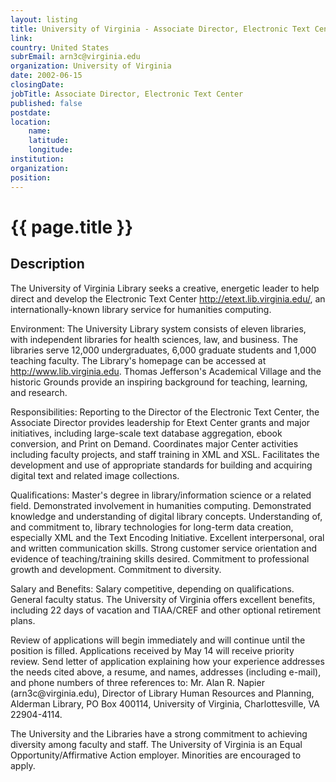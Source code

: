 ```yaml
---
layout: listing
title: University of Virginia - Associate Director, Electronic Text Center
link:
country: United States
subrEmail: arn3c@virginia.edu
organization: University of Virginia 
date: 2002-06-15
closingDate: 
jobTitle: Associate Director, Electronic Text Center
published: false
postdate:
location:
    name: 
    latitude: 
    longitude: 
institution: 
organization: 
position: 
--- 
```



# {{ page.title }}

## Description


<p>The University of Virginia Library seeks a creative, energetic leader to help direct and develop the Electronic Text Center <a href="http://etext.lib.virginia.edu/">http://etext.lib.virginia.edu/</a>, an internationally-known library service for humanities computing.</p>

<p>Environment: The University Library system consists of eleven libraries, with independent libraries for health sciences, law, and business. The libraries serve 12,000 undergraduates, 6,000 graduate students and 1,000 teaching faculty. The Library's homepage can be accessed at <a href="http://www.lib.virginia.edu"> http://www.lib.virginia.edu</a>.  Thomas Jefferson's Academical Village and the historic Grounds provide an inspiring background for teaching, learning, and research.</p>

<p>Responsibilities: Reporting to the Director of the Electronic Text Center, the Associate Director provides leadership for Etext Center grants and major initiatives, including large-scale text database aggregation, ebook conversion, and Print on Demand. Coordinates major Center activities including faculty projects, and staff training in XML and XSL.  Facilitates the development and use of appropriate standards for building and acquiring digital text and related image collections.</p>

<p>Qualifications: Master's degree in library/information science or a related field. Demonstrated involvement in humanities computing. Demonstrated knowledge and understanding of digital library concepts. Understanding of, and commitment to, library technologies for long-term data creation, especially XML and the Text Encoding Initiative. Excellent interpersonal, oral and written communication skills. Strong customer service orientation and evidence of teaching/training skills desired. Commitment to professional growth and development. Commitment to diversity.</p>

<p>Salary and Benefits: Salary competitive, depending on qualifications. General faculty status. The University of Virginia offers excellent benefits, including 22 days of vacation and TIAA/CREF and other optional retirement plans.</p>

<p>Review of applications will begin immediately and will continue until the position is filled. Applications received by May 14 will receive priority review. Send letter of application explaining how your experience addresses the needs cited above, a resume, and names, addresses (including e-mail), and phone numbers of three references to: Mr. Alan R. Napier (arn3c@virginia.edu), Director of Library Human Resources and Planning, Alderman Library, PO Box 400114, University of Virginia, Charlottesville, VA 22904-4114.</p>

<p>The University and the Libraries have a strong commitment to achieving diversity among faculty and staff. The University of Virginia is an Equal Opportunity/Affirmative Action employer. Minorities are encouraged to apply.</p>
